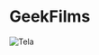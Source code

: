 # GeekFilms

![Tela](https://user-images.githubusercontent.com/69947504/165839911-53c4421c-dd70-41ab-8e28-c1c8d1b9444a.png)
